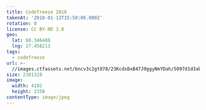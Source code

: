 ```yaml
---
title: Codefreeze 2018
takenAt: '2018-01-13T15:50:06.000Z'
rotation: 0
license: CC BY-ND 3.0
geo:
  lat: 68.346488
  lng: 27.458213
tags:
  - codefreeze
url: >-
  //images.ctfassets.net/bncv3c2gt878/23KcdsDxB47J9ggyNmYDah/5097d1d3ab5801e9e24d4feb5a2c9a63/codefreeze-2018_39801787471_o
size: 2381328
image:
  width: 4192
  height: 2358
contentType: image/jpeg
---
```


